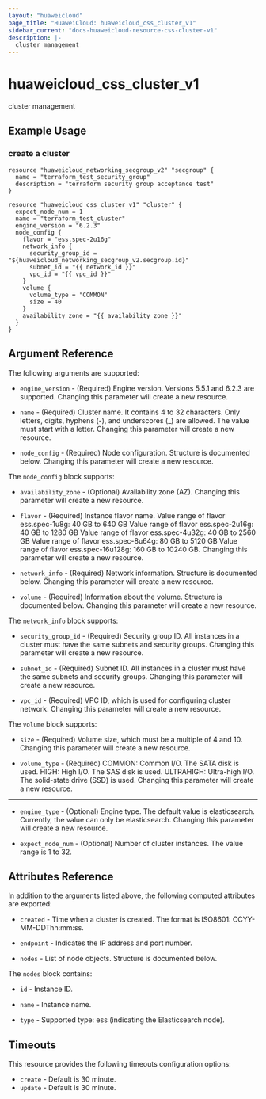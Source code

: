 ```yaml
---
layout: "huaweicloud"
page_title: "HuaweiCloud: huaweicloud_css_cluster_v1"
sidebar_current: "docs-huaweicloud-resource-css-cluster-v1"
description: |-
  cluster management
---
```


# huaweicloud\_css\_cluster\_v1

cluster management

## Example Usage

### create a cluster

```hcl
resource "huaweicloud_networking_secgroup_v2" "secgroup" {
  name = "terraform_test_security_group"
  description = "terraform security group acceptance test"
}

resource "huaweicloud_css_cluster_v1" "cluster" {
  expect_node_num = 1
  name = "terraform_test_cluster"
  engine_version = "6.2.3"
  node_config {
    flavor = "ess.spec-2u16g"
    network_info {
      security_group_id = "${huaweicloud_networking_secgroup_v2.secgroup.id}"
      subnet_id = "{{ network_id }}"
      vpc_id = "{{ vpc_id }}"
    }
    volume {
      volume_type = "COMMON"
      size = 40
    }
    availability_zone = "{{ availability_zone }}"
  }
}
```

## Argument Reference

The following arguments are supported:

* `engine_version` -
  (Required)
  Engine version. Versions 5.5.1 and 6.2.3 are supported.  Changing this parameter will create a new resource.

* `name` -
  (Required)
  Cluster name. It contains 4 to 32 characters. Only letters, digits,
  hyphens (-), and underscores (_) are allowed. The value must start
  with a letter.  Changing this parameter will create a new resource.

* `node_config` -
  (Required)
  Node configuration. Structure is documented below. Changing this parameter will create a new resource.

The `node_config` block supports:

* `availability_zone` -
  (Optional)
  Availability zone (AZ).  Changing this parameter will create a new resource.

* `flavor` -
  (Required)
  Instance flavor name. Value range of flavor ess.spec-1u8g: 40 GB
  to 640 GB Value range of flavor ess.spec-2u16g: 40 GB to 1280 GB
  Value range of flavor ess.spec-4u32g: 40 GB to 2560 GB Value
  range of flavor ess.spec-8u64g: 80 GB to 5120 GB Value range of
  flavor ess.spec-16u128g: 160 GB to 10240 GB.  Changing this parameter will create a new resource.

* `network_info` -
  (Required)
  Network information. Structure is documented below. Changing this parameter will create a new resource.

* `volume` -
  (Required)
  Information about the volume. Structure is documented below. Changing this parameter will create a new resource.

The `network_info` block supports:

* `security_group_id` -
  (Required)
  Security group ID. All instances in a cluster must have the
  same subnets and security groups.  Changing this parameter will create a new resource.

* `subnet_id` -
  (Required)
  Subnet ID. All instances in a cluster must have the same
  subnets and security groups.  Changing this parameter will create a new resource.

* `vpc_id` -
  (Required)
  VPC ID, which is used for configuring cluster network.  Changing this parameter will create a new resource.

The `volume` block supports:

* `size` -
  (Required)
  Volume size, which must be a multiple of 4 and 10.  Changing this parameter will create a new resource.

* `volume_type` -
  (Required)
  COMMON: Common I/O. The SATA disk is used. HIGH: High I/O.
  The SAS disk is used. ULTRAHIGH: Ultra-high I/O. The
  solid-state drive (SSD) is used.  Changing this parameter will create a new resource.

- - -

* `engine_type` -
  (Optional)
  Engine type. The default value is elasticsearch. Currently, the value
  can only be elasticsearch.  Changing this parameter will create a new resource.

* `expect_node_num` -
  (Optional)
  Number of cluster instances. The value range is 1 to 32.

## Attributes Reference

In addition to the arguments listed above, the following computed attributes are exported:

* `created` -
  Time when a cluster is created. The format is ISO8601:
  CCYY-MM-DDThh:mm:ss.

* `endpoint` -
  Indicates the IP address and port number.

* `nodes` -
  List of node objects. Structure is documented below.

The `nodes` block contains:

* `id` -
  Instance ID.

* `name` -
  Instance name.

* `type` -
  Supported type: ess (indicating the Elasticsearch node).

## Timeouts

This resource provides the following timeouts configuration options:
- `create` - Default is 30 minute.
- `update` - Default is 30 minute.
